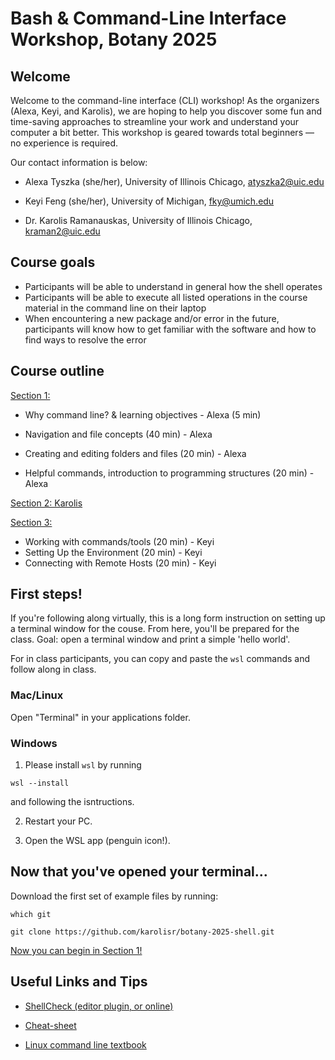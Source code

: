 # Bash & Command-Line Interface Workshop, Botany 2025

## Welcome

Welcome to the command-line interface (CLI) workshop! As the organizers (Alexa, Keyi, and Karolis), we are hoping to help you discover some fun and time-saving approaches to streamline your work and understand your computer a bit better. 
This workshop is geared towards total beginners — no experience is required. 

Our contact information is below:


- Alexa Tyszka (she/her), University of Illinois Chicago, atyszka2@uic.edu

- Keyi Feng (she/her), University of Michigan, fky@umich.edu

- Dr. Karolis Ramanauskas, University of Illinois Chicago, kraman2@uic.edu

## Course goals
<!-- ![](https://blob.gifcities.org/gifcities/45UY5P3XCTNJLRO6I67GTSSBQ6YMFULP.gif) -->
- Participants will be able to understand in general how the shell operates
- Participants will be able to execute all listed operations in the course material in the command line on their laptop
- When encountering a new package and/or error in the future, participants will know how to get familiar with the software and how to find ways to resolve the error

## Course outline

[Section 1:](https://github.com/karolisr/botany-2025-shell/blob/main/01_introduction.md)

- Why command line? & learning objectives - Alexa (5 min) 

- Navigation and file concepts (40 min) - Alexa

- Creating and editing folders and files (20 min)  - Alexa

- Helpful commands, introduction to programming structures (20 min)  - Alexa

[Section 2: Karolis](https://github.com/karolisr/botany-2025-shell/blob/main/02.md)


[Section 3:](https://github.com/karolisr/botany-2025-shell/blob/main/03.md)
- Working with commands/tools (20 min) - Keyi
- Setting Up the Environment (20 min) - Keyi
- Connecting with Remote Hosts (20 min) - Keyi



## First steps!

If you're following along virtually, this is a long form instruction on setting up a terminal window for the couse.
From here, you'll be prepared for the class. 
Goal: open a terminal window and print a simple 'hello world'.

For in class participants, you can copy and paste the `wsl` commands and follow along in class.


### Mac/Linux

Open "Terminal" in your applications folder.


### Windows

1. Please install `wsl` by running
```
wsl --install
```
and following the isntructions.

2. Restart your PC.

3. Open the WSL app (penguin icon!).

## Now that you've opened your terminal...

<!-- Try typing or copying and pasting these lines into the terminal window.

```bash
STR="Hello world!"
echo $STR
```

Quick explanation: 

This step sets the variable called `STR` to equal (`=`) the string of characters `Hello world!`. Then, we can `echo` the contents of this variable by using `$` to specify that we are calling a variable. -->

<!-- 
Bonus questions:
- What happens if you put other text into `STR`?
- What if you try setting a different variable like `NAME`?
- What happens if you forget to use `$`? -->

Download the first set of example files by running: 
```
which git

git clone https://github.com/karolisr/botany-2025-shell.git
```
[Now you can begin in Section 1!](https://github.com/karolisr/botany-2025-shell/blob/main/01_introduction.md)


## Useful Links and Tips

- [ShellCheck (editor plugin, or online)](https://www.shellcheck.net)
<!-- - [Keyboard shortcut code generator for Markdown (eg.: <kbd>⌘ Command</kbd> + <kbd>⌃ Control</kbd> + <kbd>⌥ Option</kbd> + <kbd>G</kbd>)](https://kbd.hsuan.xyz) -->
- [Cheat-sheet](https://devhints.io/bash)

- [Linux command line textbook](https://www.kea.nu/files/textbooks/humblesec/thelinuxcommandline.pdf)